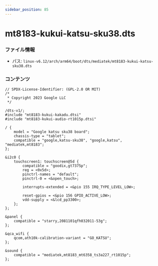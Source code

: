 ```yaml
---
sidebar_position: 85
---
```

# mt8183-kukui-katsu-sku38.dts

### ファイル情報

- パス: `linux-v6.12/arch/arm64/boot/dts/mediatek/mt8183-kukui-katsu-sku38.dts`

### コンテンツ

```dts
// SPDX-License-Identifier: (GPL-2.0 OR MIT)
/*
 * Copyright 2023 Google LLC
 */

/dts-v1/;
#include "mt8183-kukui-kakadu.dtsi"
#include "mt8183-kukui-audio-rt1015p.dtsi"

/ {
	model = "Google katsu sku38 board";
	chassis-type = "tablet";
	compatible = "google,katsu-sku38", "google,katsu", "mediatek,mt8183";
};

&i2c0 {
	touchscreen1: touchscreen@5d {
		compatible = "goodix,gt7375p";
		reg = <0x5d>;
		pinctrl-names = "default";
		pinctrl-0 = <&open_touch>;

		interrupts-extended = <&pio 155 IRQ_TYPE_LEVEL_LOW>;

		reset-gpios = <&pio 156 GPIO_ACTIVE_LOW>;
		vdd-supply = <&lcd_pp3300>;
	};
};

&panel {
	compatible = "starry,2081101qfh032011-53g";
};

&qca_wifi {
	qcom,ath10k-calibration-variant = "GO_KATSU";
};

&sound {
	compatible = "mediatek,mt8183_mt6358_ts3a227_rt1015p";
};

```
